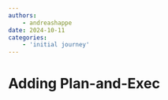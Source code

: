 ```yaml
---
authors:
    - andreashappe
date: 2024-10-11
categories:
    - 'initial journey'
---
```

# Adding Plan-and-Exec